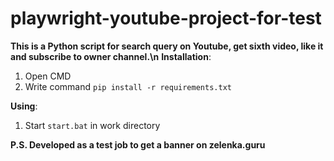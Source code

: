 # playwright-youtube-project-for-test

**This is a Python script for search query on Youtube, get sixth video, like it and subscribe to owner channel.\n**
**Installation**:
  1. Open CMD
  2. Write command
   `pip install -r requirements.txt`

**Using**:
1. Start `start.bat` in work directory


**P.S. Developed as a test job to get a banner on zelenka.guru**
